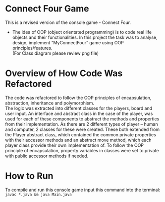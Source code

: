 # Connect Four Game
This is a revised version of the console game - Connect Four.<br>
- The idea of OOP (object orientated programming) is to code real life objects and their functionalities. In this project the task was to analyse, design, implement “MyConnectFour” game using OOP principles/features.<br>
(For Class diagram please review png file)

# Overview of How Code Was Refactored
The code was refactored to follow the OOP principles of encapsulation, abstraction, inheritance and polymorphism.<br>
The logic was extracted into different classes for the players, board and user input. An interface and abstract class in the case of the player, was used for each of these components to abstract the methods and properties from their implementation. As there are 2 different types of player – human and computer, 2 classes for these were created. These both extended from the Player abstract class, which contained the common private properties with their accessor methods and an abstract move method, which each player class provide their own implementation of. To follow the OOP principle of encapsulation, property variables in classes were set to private with public accessor methods if needed.

# How to Run
To compile and run this console game input this command into the terminal: <br>
```javac *.java && java Main.java```
